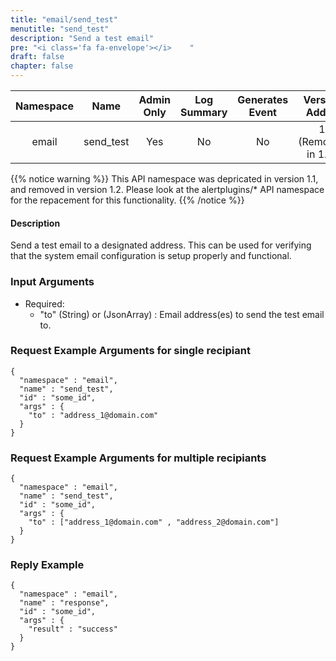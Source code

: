 ```yaml
---
title: "email/send_test"
menutitle: "send_test"
description: "Send a test email"
pre: "<i class='fa fa-envelope'></i>	"
draft: false
chapter: false
---
```


| Namespace | Name | Admin Only | Log Summary | Generates Event | Version Added
|:----------------:|:--------:|:--------:|:--------:|:--------:|:---:|
| email | send_test | Yes | No | No | 1 (Removed in 1.2) |

{{% notice warning %}}
This API namespace was depricated in version 1.1, and removed in version 1.2. 
Please look at the alertplugins/* API namespace for the repacement for this functionality.
{{% /notice %}}

#### Description
Send a test email to a designated address. This can be used for verifying that the system email configuration is setup properly and functional.

### Input Arguments
* Required:
   * "to" (String) or (JsonArray) : Email address(es) to send the test email to.


### Request Example Arguments for single recipiant 
```
{
  "namespace" : "email",
  "name" : "send_test",
  "id" : "some_id",
  "args" : {
    "to" : "address_1@domain.com"
  }
}
```

### Request Example Arguments for multiple recipiants 
```
{
  "namespace" : "email",
  "name" : "send_test",
  "id" : "some_id",
  "args" : {
    "to" : ["address_1@domain.com" , "address_2@domain.com"]
  }
}
```


### Reply Example
```
{
  "namespace" : "email",
  "name" : "response",
  "id" : "some_id",
  "args" : {
    "result" : "success"
  }
}
```
